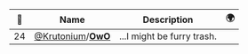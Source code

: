 |:star2: | Name | Description | 🌍|
|---|---|---|---|
|24|[@Krutonium](https://github.com/Krutonium)/[**OwO**](https://github.com/Krutonium/OwO)|...I might be furry trash.||


